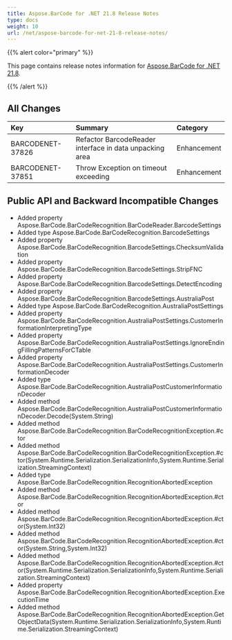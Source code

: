 ```yaml
---
title: Aspose.BarCode for .NET 21.8 Release Notes
type: docs
weight: 10
url: /net/aspose-barcode-for-net-21-8-release-notes/
---
```


{{% alert color="primary" %}} 

This page contains release notes information for [Aspose.BarCode for .NET 21.8](https://downloads.aspose.com/barcode/net/new-releases/aspose.barcode-for-.net-21.8/).

{{% /alert %}} 
## **All Changes**

|**Key**|**Summary**|**Category**|
| :- | :- | :- |
|BARCODENET-37826|Refactor BarcodeReader interface in data unpacking area|Enhancement|
|BARCODENET-37851|Throw Exception on timeout exceeding|Enhancement|

## **Public API and Backward Incompatible Changes**

- Added property Aspose.BarCode.BarCodeRecognition.BarCodeReader.BarcodeSettings
- Added type Aspose.BarCode.BarCodeRecognition.BarcodeSettings
- Added property Aspose.BarCode.BarCodeRecognition.BarcodeSettings.ChecksumValidation
- Added property Aspose.BarCode.BarCodeRecognition.BarcodeSettings.StripFNC
- Added property Aspose.BarCode.BarCodeRecognition.BarcodeSettings.DetectEncoding
- Added property Aspose.BarCode.BarCodeRecognition.BarcodeSettings.AustraliaPost
- Added type Aspose.BarCode.BarCodeRecognition.AustraliaPostSettings
- Added property Aspose.BarCode.BarCodeRecognition.AustraliaPostSettings.CustomerInformationInterpretingType
- Added property Aspose.BarCode.BarCodeRecognition.AustraliaPostSettings.IgnoreEndingFillingPatternsForCTable
- Added property Aspose.BarCode.BarCodeRecognition.AustraliaPostSettings.CustomerInformationDecoder
- Added type Aspose.BarCode.BarCodeRecognition.AustraliaPostCustomerInformationDecoder
- Added method Aspose.BarCode.BarCodeRecognition.AustraliaPostCustomerInformationDecoder.Decode(System.String)
- Added method Aspose.BarCode.BarCodeRecognition.BarCodeRecognitionException.#ctor
- Added method Aspose.BarCode.BarCodeRecognition.BarCodeRecognitionException.#ctor(System.Runtime.Serialization.SerializationInfo,System.Runtime.Serialization.StreamingContext)
- Added type Aspose.BarCode.BarCodeRecognition.RecognitionAbortedException
- Added method Aspose.BarCode.BarCodeRecognition.RecognitionAbortedException.#ctor
- Added method Aspose.BarCode.BarCodeRecognition.RecognitionAbortedException.#ctor(System.Int32)
- Added method Aspose.BarCode.BarCodeRecognition.RecognitionAbortedException.#ctor(System.String,System.Int32)
- Added method Aspose.BarCode.BarCodeRecognition.RecognitionAbortedException.#ctor(System.Runtime.Serialization.SerializationInfo,System.Runtime.Serialization.StreamingContext)
- Added property Aspose.BarCode.BarCodeRecognition.RecognitionAbortedException.ExecutionTime
- Added method Aspose.BarCode.BarCodeRecognition.RecognitionAbortedException.GetObjectData(System.Runtime.Serialization.SerializationInfo,System.Runtime.Serialization.StreamingContext)
